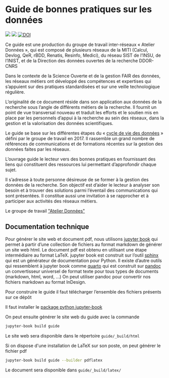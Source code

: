 # Guide de bonnes pratiques sur les données

[![](https://img.shields.io/badge/jupyter-book-blue)](https://mi-gt-donnees.pages.math.unistra.fr/guide) [![](https://img.shields.io/badge/pdf-document-blue)](https://mi-gt-donnees.pages.math.unistra.fr/guide/guide_bonnes_pratiques_gestion_donnees_recherche_v2.pdf)
[![DOI](https://zenodo.org/badge/DOI/10.5281/zenodo.4561570.svg)](https://doi.org/10.5281/zenodo.4561570)

Ce guide est une production du groupe de travail inter-réseaux « Atelier Données », qui est  composé de plusieurs réseaux de la MITI (Calcul, Devlog, QeR, rBDD, Renatis, Resinfo, Medici), du réseau SIST de l’INSU, de l’INIST, et de la Direction des données ouvertes de la recherche DDOR-CNRS

Dans le contexte de la Science Ouverte et de la gestion FAIR des données, les réseaux métiers ont développé des compétences et expertises qui s’appuient  sur des pratiques standardisées et sur une veille technologique régulière. 

L’originalité de ce document réside dans son application aux données de la recherche sous l’angle de différents métiers de la recherche. Il fournit un point de vue transversal nouveau et traduit les efforts et le soutien mis en place par les personnels d’appui à la recherche au sein des réseaux, dans la gestion et la valorisation des données scientifiques.

Le guide se base sur les différentes étapes du « [cycle de vie des données](https://mi-gt-donnees.pages.math.unistra.fr/site/download/GTInterreseaux-CartoSyntheseV6-optimise.pdf) » défini par le groupe de travail  en 2017. Il rassemble un grand nombre de références de communications et de formations récentes sur la gestion des données faites par les réseaux.

L’ouvrage guide le lecteur vers des bonnes pratiques en fournissant des liens qui constituent des ressources lui permettant d’approfondir chaque sujet. 

Il s’adresse à toute personne désireuse de se former à la gestion des données de la recherche. Son objectif est d’aider le lecteur à analyser son besoin et à trouver des solutions parmi l’éventail des communications qui sont présentées. Il constitue aussi une invitation à se rapprocher et à participer aux activités  des réseaux métiers.

Le groupe de travail ["Atelier Données"](https://mi-gt-donnees.pages.math.unistra.fr/site/index.html)

## Documentation technique

Pour générer le site web et document pdf, nous utilisons [jupyter book](https://jupyterbook.org) qui permet à partir d’une collection
de fichiers au format markdown  de générer un site web html. Le
document pdf est obtenu en utilisant une étape intermédiaire au
format LaTeX.  jupyter book est construit sur l’outil [sphinx](https://www.sphinx-doc.org) qui est un générateur de documentation
pour Python.  Il existe d’autre outils qui ressemblent à jupyter
book comme [quarto](https://quarto.org) qui est construit sur [pandoc](https://pandoc.org) un convertisseur universel de format texte pour
tous types de documents (markdown, html, word, …) On peut utiliser
pandoc pour convertir nos fichiers markdown au format InDesign.

Pour construire le guide il faut télécharger l’ensemble des fichiers présents sur ce dépôt

Il faut installer le [package python jupyter-book](https://pypi.org/project/jupyter-book/)

On peut ensuite générer le site web du guide avec la commande

```bash
jupyter-book build guide
```

Le site web sera disponible dans le répertoire `guide/_build/html`

Si on dispose d'une installation de LaTeX sur son poste, on peut générer le fichier pdf

```bash
jupyter-book build guide --builder pdflatex
```

Le document sera disponible dans `guide/_build/latex/`

